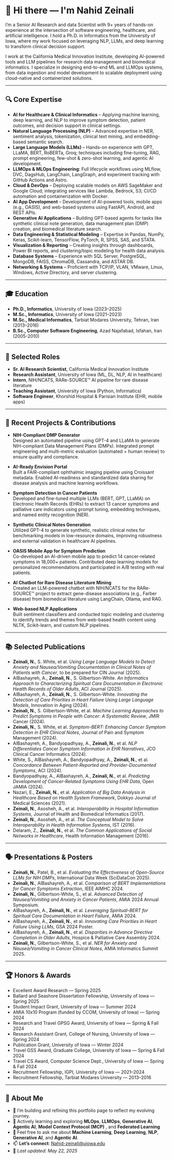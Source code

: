 
# 👋 Hi there — I'm Nahid Zeinali

I’m a Senior AI Research and data Scientist with 9+ years of hands-on experience at the intersection of software engineering, healthcare, and artificial intelligence. I hold a Ph.D. in Informatics from the University of Iowa, where my work focused on leveraging NLP, LLMs, and deep learning to transform clinical decision support.

I work at the California Medical Innovation Institute, developing AI-powered tools and LLM pipelines for research data management and biomedical informatics. I specialize in designing end-to-end ML and LLMOps systems, from data ingestion and model development to scalable deployment using cloud-native and containerized solutions.

---
## 🔍 Core Expertise

- **AI for Healthcare & Clinical Informatics** – Applying machine learning, deep learning, and NLP to improve symptom detection, patient outcomes, and decision support in clinical settings.
- **Natural Language Processing (NLP)** – Advanced expertise in NER, sentiment analysis, tokenization, clinical text mining, and embedding-based semantic search.
- **Large Language Models (LLMs)** – Hands-on experience with GPT, LLaMA, BERT, RoBERTa, Groq; techniques including fine-tuning, RAG, prompt engineering, few-shot & zero-shot learning, and agentic AI development.
- **LLMOps & MLOps Engineering**: Full lifecycle workflows using MLflow, DVC, DagsHub, LangChain, LangGraph, and experiment tracking with GitHub Actions and Astro.
- **Cloud & DevOps** – Deploying scalable models on AWS SageMaker and Google Cloud; integrating services like Lambda, Bedrock, S3; CI/CD automation and containerization with Docker.
- **AI App Development** – Development of AI-powered tools, mobile apps (e.g., OASIS), and web-based systems using FastAPI, Android, and REST APIs.
- **Generative AI Applications** – Building GPT-based agents for tasks like synthetic clinical note generation, data management plan (DMP) creation, and biomedical literature search.
- **Data Engineering & Statistical Modeling** – Expertise in Pandas, NumPy, Keras, Scikit-learn, TensorFlow, PyTorch, R, SPSS, SAS, and STATA.
- **Visualization & Reporting** – Creating insights through dashboards, Power BI reports, and clustering/topic modeling for health data analysis.
- **Database Systems** – Experience with SQL Server, PostgreSQL, MongoDB, FAISS, ChromaDB, Cassandra, and ASTAR DB.
- **Networking & Systems** – Proficient with TCP/IP, VLAN, VMware, Linux, Windows, Active Directory, and server clustering.
---

## 🎓 Education

- **Ph.D., Informatics**, University of Iowa (2023–2025)  
- **M.Sc., Informatics**, University of Iowa (2021–2023)  
- **M.Sc., Medical Informatics**, Tarbiat Modares University, Tehran, Iran (2013–2016)  
- **B.Sc., Computer Software Engineering**, Azad Najafabad, Isfahan, Iran (2005-2010)

---

## 💼 Selected Roles

- **Sr. AI Research Scientist**, California Medical Innovation Institute  
- **Research Assistant**, University of Iowa (ML, DL, NLP, AI in healthcare) 
- **Intern**, NIH/NCATS, RARe-SOURCE™ AI pipeline for rare disease literature  
- **Teaching Assistant**, University of Iowa (Python, Informatics)  
- **Software Engineer**, Khorshid Hospital & Parisian Institute (EHR, mobile apps)

---

## 🧠 Recent Projects & Contributions

- **NIH-Compliant DMP Generator**  
  Designed an automated pipeline using GPT-4 and LLaMA to generate NIH-compliant Data Management Plans (DMPs). Integrated prompt engineering and multi-metric evaluation (automated + human review) to ensure quality and compliance.

- **AI-Ready Envision Portal**  
  Built a FAIR-compliant ophthalmic imaging pipeline using Croissant metadata. Enabled AI-readiness and standardized data sharing for disease analysis and machine learning workflows.

- **Symptom Detection in Cancer Patients**  
  Developed and fine-tuned multiple LLMs (BERT, GPT, LLaMA) on Electronic Health Records (EHRs) to extract 13 cancer symptoms and palliative care indicators using prompt tuning, embedding techniques, and named entity recognition (NER).

- **Synthetic Clinical Notes Generation**  
  Utilized GPT-4 to generate synthetic, realistic clinical notes for benchmarking models in low-resource domains, improving robustness and external validation in healthcare AI pipelines.

- **OASIS Mobile App for Symptom Prediction**  
  Co-developed an AI-driven mobile app to predict 14 cancer-related symptoms in 18,000+ patients. Contributed deep learning models for personalized recommendations and participated in A/B testing with real patients.

- **AI Chatbot for Rare Disease Literature Mining**  
  Created an LLM-powered chatbot with NIH/NCATS for the RARe-SOURCE™ project to extract gene-disease associations (e.g., Farber disease) from biomedical literature using LangChain, Ollama, and RAG.

- **Web-based NLP Applications**  
  Built sentiment classifiers and conducted topic modeling and clustering to identify trends and themes from web-based health content using NLTK, Scikit-learn, and custom NLP pipelines.

---

## 📚 Selected Publications

- **Zeinali, N.**, S. White, et al. *Using Large Language Models to Detect Anxiety and Nausea/Vomiting Documentation in Clinical Notes of Patients with Cancer*, to be prepared for CIN Journal (2025).
- AlBashayreh, A., **Zeinali, N.**, S. Gilbertson-White. *An Informatics Approach to Characterizing Spiritual Care Documentation in Electronic Health Records of Older Adults*, ACI Journal (2025).
- AlBashayreh, A., **Zeinali, N.**, S. Gilbertson-White. *Innovating the Detection of Care Priorities in Heart Failure Using Large Language Models*, Innovation in Aging (2024).
- **Zeinali, N.**, S. Gilbertson-White, et al. *Machine Learning Approaches to Predict Symptoms in People with Cancer: A Systematic Review*, JMIR Cancer (2024).
- **Zeinali, N.**, S. White, et al. *Symptom-BERT: Enhancing Cancer Symptom Detection in EHR Clinical Notes*, Journal of Pain and Symptom Management (2024).
- AlBashayreh, A., Bandyopadhyay, A., **Zeinali, N.**, et al. *NLP Differentiates Cancer Symptom Information in EHR Narratives*, JCO Clinical Cancer Informatics (2024).
- White, S., AlBashayreh, A., Bandyopadhyay, A., **Zeinali, N.**, et al. *Concordance Between Patient-Reported and Provider-Documented Symptoms*, ACI (2024).
- Bandyopadhyay, A., AlBashayreh, A., **Zeinali, N.**, et al. *Predicting Development of Cancer-Related Symptoms Using EHR Data*, Open JAMIA (2024).
- Nazari, E., **Zeinali, N.**, et al. *Application of Big Data Analysis in Healthcare Based on Health System Framework*, Dokkyo Journal of Medical Sciences (2021).
- **Zeinali, N.**, Asosheh, A., et al. *Interoperability in Hospital Information Systems*, Journal of Health and Biomedical Informatics (2017).
- **Zeinali, N.**, Asosheh, A., et al. *The Conceptual Model to Solve Interoperability in Health Information Systems*, IST (2016).
- Delaram, Z., **Zeinali, N.**, et al. *The Common Applications of Social Networks in Healthcare*, Health Information Management (2016).

---
## 🗣️ Presentations & Posters

- **Zeinali, N.**, Patel, B., et al. *Evaluating the Effectiveness of Open-Source LLMs for NIH DMPs*, International Data Week (SciDataCon 2025).
- **Zeinali, N.**, AlBashayreh, A., et al. *Comparison of BERT Implementations for Cancer Symptoms Extraction*, IEEE AIMHC 2024.
- **Zeinali, N.**, Gilbertson-White, S., et al. *Advanced Detection of Nausea/Vomiting and Anxiety in Cancer Patients*, AMIA 2024 Annual Symposium.
- AlBashayreh, A., **Zeinali, N.**, et al. *Leveraging Spiritual-BERT for Spiritual Care Documentation in Heart Failure*, AMIA 2024.
- AlBashayreh, A., **Zeinali, N.**, et al. *Innovating Care Priorities in Heart Failure Using LLMs*, GSA 2024 Poster.
- AlBashayreh, A., **Zeinali, N.**, et al. *Disparities in Advance Directive Completion in Older Adults*, Hospice & Palliative Care Assembly 2024.
- **Zeinali, N.**, Gilbertson-White, S., et al. *NER for Anxiety and Nausea/Vomiting in Cancer Clinical Notes*, AMIA Informatics Summit 2025.

---
## 🏆 Honors & Awards

- Excellent Award Research — Spring 2025  
- Ballard and Seashore Dissertation Fellowship, University of Iowa — Spring 2025  
- Student Impact Grant, University of Iowa — Summer 2024  
- AMIA 10x10 Program (funded by CCOM, University of Iowa) — Spring 2024  
- Research and Travel GPSG Award, University of Iowa — Spring & Fall 2024  
- Research Assistant Grant, College of Nursing, University of Iowa — Spring 2024  
- Publication Grant, University of Iowa — Winter 2024  
- Travel GSS Award, Graduate College, University of Iowa — Spring & Fall 2024  
- Travel CS Award, Computer Science Dept., University of Iowa — Spring & Fall 2024  
- Recruitment Fellowship, IGPI, University of Iowa — 2021–2024  
- Recruitment Fellowship, Tarbiat Modares University — 2013–2016
  
---

## 🌟 About Me

- 🔭 I’m building and refining this portfolio page to reflect my evolving journey.
- 🌱 Actively learning and exploring **MLOps**, **LLMOps**, **Generative AI**, **Agentic AI**, **Model Context Protocol (MCP)** , and **Federated Learning**
- 💬 Feel free to ask me about **Machine Learning**, **Deep Learning**, **NLP**, **Generative AI**, and **Agentic AI**.
- 📫 **Let’s connect**: Nahid-zeinali@uiowa.edu
- 📅 *Last updated: May 22, 2025*


